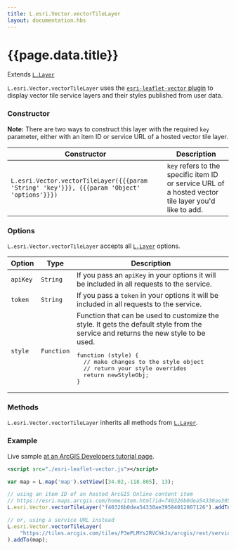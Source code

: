 ```yaml
---
title: L.esri.Vector.vectorTileLayer
layout: documentation.hbs
---
```


# {{page.data.title}}

Extends [`L.Layer`](https://leafletjs.com/reference.html#layer)

`L.esri.Vector.vectorTileLayer` uses the [`esri-leaflet-vector` plugin](https://github.com/Esri/esri-leaflet-vector) to display vector tile service layers and their styles published from user data.

### Constructor

**Note:** There are two ways to construct this layer with the required `key` parameter, either with an item ID or service URL of a hosted vector tile layer.

<table>
    <thead>
        <tr>
            <th>Constructor</th>
            <th>Description</th>
        </tr>
    </thead>
    <tbody>
        <tr>
            <td><code>L.esri.Vector.vectorTileLayer({{{param 'String' 'key'}}}, {{{param 'Object' 'options'}}})</code></td>
            <td><code>key</code> refers to the specific item ID or service URL of a hosted vector tile layer you'd like to add.
        </tr>
    </tbody>
</table>

### Options

`L.esri.Vector.vectorTileLayer` accepts all [`L.Layer`](https://leafletjs.com/reference.html#layer) options.

<table>
    <thead>
        <tr>
            <th>Option</th>
            <th>Type</th>
            <th>Description</th>
        </tr>
    </thead>
    <tbody>
        <tr>
            <td><code>apiKey</code></td>
            <td><code>String</code></td>
            <td>If you pass an <code>apiKey</code> in your options it will be included in all requests to the service.</td>
        </tr>
        <tr>
            <td><code>token</code></td>
            <td><code>String</code></td>
            <td>If you pass a <code>token</code> in your options it will be included in all requests to the service.</td>
        </tr>
        <tr>
            <td><code>style</code></td>
            <td><code>Function</code></td>
            <td>Function that can be used to customize the style. It gets the default style from the service and returns the new style to be used.
<pre>function (style) {
  // make changes to the style object
  // return your style overrides
  return newStyleObj;
}</pre>
            </td>
        </tr>
    </tbody>
</table>

### Methods

`L.esri.Vector.vectorTileLayer` inherits all methods from [`L.Layer`](https://leafletjs.com/reference.html#layer).

### Example

Live sample [at an ArcGIS Developers tutorial page](https://developers.arcgis.com/esri-leaflet/layers/add-a-vector-tile-layer/).

```xml
<script src="./esri-leaflet-vector.js"></script>
```

```js
var map = L.map('map').setView([34.02,-118.805], 13);

// using an item ID of an hosted ArcGIS Online content item
// https://esri.maps.arcgis.com/home/item.html?id=f40326b0dea54330ae39584012807126
L.esri.Vector.vectorTileLayer("f40326b0dea54330ae39584012807126").addTo(map);

// or, using a service URL instead
L.esri.Vector.vectorTileLayer(
    "https://tiles.arcgis.com/tiles/P3ePLMYs2RVChkJx/arcgis/rest/services/Microsoft_Building_Footprints/VectorTileServer"
).addTo(map);
```
